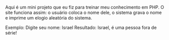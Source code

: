 Aqui é um mini projeto que eu fiz para treinar meu conhecimento em PHP. O site funciona assim: o usuário coloca o nome dele, o sistema grava o nome e imprime um elogio aleatória do sistema. 

Exemplo:
Digite seu nome: Israel
Resultado: Israel, é uma pessoa fora de série!
